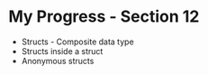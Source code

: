 # My Progress - Section 12

- Structs - Composite data type
- Structs inside a struct
- Anonymous structs

